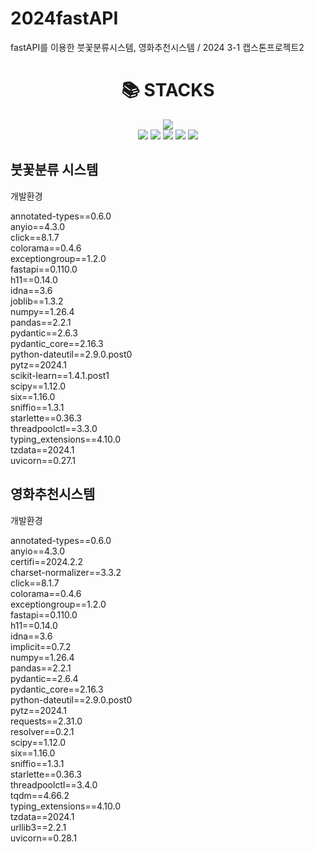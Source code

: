 # 2024fastAPI
fastAPI를 이용한 붓꽃분류시스템, 영화추천시스템 / 2024 3-1 캡스톤프로젝트2

<div align=center><h1>📚 STACKS</h1></div>

<div align=center> 
<!--   https://simpleicons.org/
  <img src="https://img.shields.io/badge/[아이콘 검색]-[색상코드]?style=for-the-badge&logo=[아이콘 검색]&logoColor=white"> -->

  <img src="https://img.shields.io/badge/python-3776AB?style=for-the-badge&logo=python&logoColor=white">
  <br>
  <img src="https://img.shields.io/badge/html5-E34F26?style=for-the-badge&logo=html5&logoColor=white">
  <img src="https://img.shields.io/badge/javascript-F7DF1E?style=for-the-badge&logo=javascript&logoColor=black">
  <img src="https://img.shields.io/badge/css3-1572B6?style=for-the-badge&logo=css3&logoColor=white">
  <img src="https://img.shields.io/badge/fastapi-009688?style=for-the-badge&logo=fastapi&logoColor=white">
  <img src="https://img.shields.io/badge/github-181717?style=for-the-badge&logo=github&logoColor=white">
</div>


## 붓꽃분류 시스템
개발환경

annotated-types==0.6.0  
anyio==4.3.0  
click==8.1.7  
colorama==0.4.6  
exceptiongroup==1.2.0  
fastapi==0.110.0  
h11==0.14.0  
idna==3.6  
joblib==1.3.2  
numpy==1.26.4  
pandas==2.2.1  
pydantic==2.6.3  
pydantic_core==2.16.3  
python-dateutil==2.9.0.post0  
pytz==2024.1  
scikit-learn==1.4.1.post1  
scipy==1.12.0  
six==1.16.0  
sniffio==1.3.1  
starlette==0.36.3  
threadpoolctl==3.3.0  
typing_extensions==4.10.0  
tzdata==2024.1  
uvicorn==0.27.1  



## 영화추천시스템
개발환경

annotated-types==0.6.0  
anyio==4.3.0  
certifi==2024.2.2  
charset-normalizer==3.3.2  
click==8.1.7  
colorama==0.4.6  
exceptiongroup==1.2.0  
fastapi==0.110.0  
h11==0.14.0  
idna==3.6  
implicit==0.7.2  
numpy==1.26.4  
pandas==2.2.1  
pydantic==2.6.4  
pydantic_core==2.16.3  
python-dateutil==2.9.0.post0  
pytz==2024.1  
requests==2.31.0  
resolver==0.2.1  
scipy==1.12.0  
six==1.16.0  
sniffio==1.3.1  
starlette==0.36.3  
threadpoolctl==3.4.0  
tqdm==4.66.2  
typing_extensions==4.10.0  
tzdata==2024.1  
urllib3==2.2.1  
uvicorn==0.28.1  
